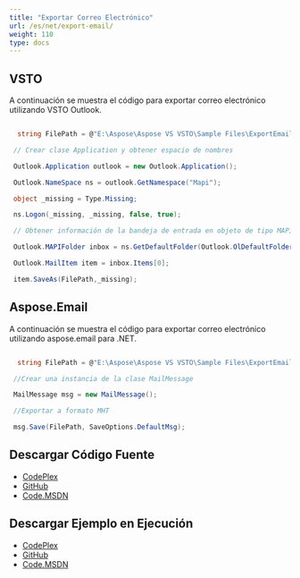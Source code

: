 ```yaml
---
title: "Exportar Correo Electrónico"
url: /es/net/export-email/
weight: 110
type: docs
---
```



## **VSTO**
A continuación se muestra el código para exportar correo electrónico utilizando VSTO Outlook.

``` cs

  string FilePath = @"E:\Aspose\Aspose VS VSTO\Sample Files\ExportEmail.msg";

 // Crear clase Application y obtener espacio de nombres

 Outlook.Application outlook = new Outlook.Application();

 Outlook.NameSpace ns = outlook.GetNamespace("Mapi");

 object _missing = Type.Missing;

 ns.Logon(_missing, _missing, false, true);

 // Obtener información de la bandeja de entrada en objeto de tipo MAPIFolder

 Outlook.MAPIFolder inbox = ns.GetDefaultFolder(Outlook.OlDefaultFolders.olFolderInbox);

 Outlook.MailItem item = inbox.Items[0];

 item.SaveAs(FilePath,_missing);       

```
## **Aspose.Email**
A continuación se muestra el código para exportar correo electrónico utilizando aspose.email para .NET.

``` cs

  string FilePath = @"E:\Aspose\Aspose VS VSTO\Sample Files\ExportEmail.msg";

 //Crear una instancia de la clase MailMessage

 MailMessage msg = new MailMessage();

 //Exportar a formato MHT

 msg.Save(FilePath, SaveOptions.DefaultMsg);

```
## **Descargar Código Fuente**
- [CodePlex](https://asposeemailvsto.codeplex.com/SourceControl/latest#Code)
- [GitHub](https://github.com/aspose-email/Aspose.Email-for-.NET/tree/master/Plugins/Aspose.Email%20Vs%20VSTO%20Outlook/Code%20Comparison%20of%20Common%20Features/Delete%20Messages)
- [Code.MSDN](https://code.msdn.microsoft.com/Code-Comparison-of-common-4e0f39b8/view/SourceCode#content)
## **Descargar Ejemplo en Ejecución**
- [CodePlex](https://asposeemailvsto.codeplex.com/releases/view/620910)
- [GitHub](https://github.com/aspose-email/Aspose.Email-for-.NET/releases/tag/AsposeEmailVsVSTOv1.2)
- [Code.MSDN](https://code.msdn.microsoft.com/Code-Comparison-of-common-4e0f39b8)
